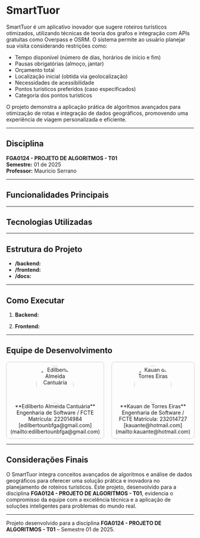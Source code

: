# SmartTuor
SmartTuor é um aplicativo inovador que sugere roteiros turísticos otimizados, utilizando técnicas de teoria dos grafos e integração com APIs gratuitas como Overpass e OSRM. O sistema permite ao usuário planejar sua visita considerando restrições como:
- Tempo disponível (número de dias, horários de início e fim)
- Pausas obrigatórias (almoço, jantar)
- Orçamento total
- Localização inicial (obtida via geolocalização)
- Necessidades de acessibilidade
- Pontos turísticos preferidos (caso especificados)
- Categoria dos pontos turísticos

O projeto demonstra a aplicação prática de algoritmos avançados para otimização de rotas e integração de dados geográficos, promovendo uma experiência de viagem personalizada e eficiente.

---

## Disciplina
**FGA0124 - PROJETO DE ALGORITMOS - T01**  
**Semestre:** 01 de 2025  
**Professor:** Mauricio Serrano

---

## Funcionalidades Principais

---

## Tecnologias Utilizadas

---

## Estrutura do Projeto
- **/backend:**  
- **/frontend:**  
- **/docs:**  

---

## Como Executar

1. **Backend:**

2. **Frontend:**

---

## Equipe de Desenvolvimento

<div style="display: flex; gap: 20px; align-items: center;">
  <div style="flex: 1; border: 1px solid #ccc; padding: 10px; border-radius: 8px; text-align: center;">
    <img src="https://avatars.githubusercontent.com/u/69125218?v=4" alt="Edilberto Almeida Cantuária" style="width: 100px; height: 100px; border-radius: 50%;"><br>
    **Edilberto Almeida Cantuária**  
    Engenharia de Software / FCTE  
    Matrícula: 222014984  
    [edilbertounbfga@gmail.com](mailto:edilbertounbfga@gmail.com)
  </div>
  <div style="flex: 1; border: 1px solid #ccc; padding: 10px; border-radius: 8px; text-align: center;">
    <img src="https://avatars.githubusercontent.com/u/43351064?v=4" alt="Kauan de Torres Eiras" style="width: 100px; height: 100px; border-radius: 50%;"><br>
    **Kauan de Torres Eiras**  
    Engenharia de Software / FCTE  
    Matrícula: 232014727  
    [kauante@hotmail.com](mailto:kauante@hotmail.com)
  </div>
</div>

---

## Considerações Finais
O SmartTuor integra conceitos avançados de algoritmos e análise de dados geográficos para oferecer uma solução prática e inovadora no planejamento de roteiros turísticos. Este projeto, desenvolvido para a disciplina **FGA0124 - PROJETO DE ALGORITMOS - T01**, evidencia o compromisso da equipe com a excelência técnica e a aplicação de soluções inteligentes para problemas do mundo real.

---

Projeto desenvolvido para a disciplina **FGA0124 - PROJETO DE ALGORITMOS - T01** – Semestre 01 de 2025.
